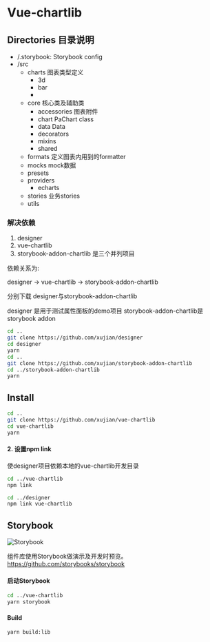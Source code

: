 # Vue-chartlib

## Directories 目录说明

* /.storybook: Storybook config
* /src
  * charts 图表类型定义
    * 3d
    * bar
    * 
  * core 核心类及辅助类
    * accessories 图表附件
    * chart PaChart class
    * data Data
    * decorators
    * mixins
    * shared
  * formats 定义图表内用到的formatter
  * mocks mock数据
  * presets
  * providers
    * echarts
  * stories 业务stories
  * utils  

### 解决依赖

1. designer
1. vue-chartlib
1. storybook-addon-chartlib
是三个并列项目

依赖关系为:

designer → vue-chartlib → storybook-addon-chartlib

分别下载 designer与storybook-addon-chartlib

designer 是用于测试属性面板的demo项目
storybook-addon-chartlib是storybook addon

```bash
cd ..
git clone https://github.com/xujian/designer
cd designer
yarn
cd ..
git clone https://github.com/xujian/storybook-addon-chartlib
cd ../storybook-addon-chartlib
yarn
```

## Install

```bash
cd ..
git clone https://github.com/xujian/vue-chartlib
cd vue-chartlib
yarn
```


#### 2. 设置npm link

使designer项目依赖本地的vue-chartlib开发目录

```bash
cd ../vue-chartlib
npm link

cd ../designer
npm link vue-chartlib
```

## Storybook
![Storybook](https://cdn.jsdelivr.net/gh/storybooks/brand@master/badge/badge-storybook.svg)

组件库使用Storybook做演示及开发时预览。
https://github.com/storybooks/storybook

#### 启动Storybook

```bash
cd ../vue-chartlib
yarn storybook
```

#### Build

```bash
yarn build:lib
```